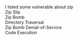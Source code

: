 I listed some vulnerable about zip  
Zip Slip  
Zip Bomb  
Directory Traversal  
Zip Bomb Denial-of-Service  
Code Execution  

